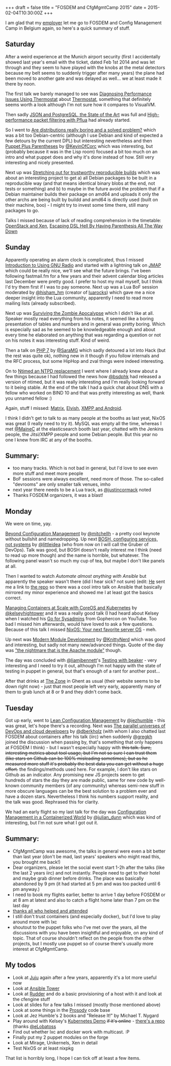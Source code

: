 +++
draft = false
title = "FOSDEM and CfgMgmtCamp 2015"
date = 2015-02-04T10:30:00Z
+++


I am glad that my [employer](http://wywy.com) let me go to FOSDEM and Config Management Camp in Belgium again, so here's a quick summary of stuff.

## Saturday

After a weird experience at the Munich airport security (first I accidentally showed last year's email with the ticket, dated Feb 1st 2014 and was let through and they seem to have played with the knobs at the metal detectors because my belt seems to suddenly trigger after many years) the plane had been moved to another gate and was delayed as well... we at least made it there by noon.

The first talk we barely managed to see was
[Diagnosing Performance Issues Using Thermostat](https://fosdem.org/2015/schedule/event/diagnosing_with_thermostat/) about
[Thermostat](http://icedtea.classpath.org/wiki/Thermostat), something that definitely seems worth a look although I'm not sure how it compares to VisualVM.

Then sadly [JSON and PostgreSQL, the State of the Art](https://fosdem.org/2015/schedule/event/json_and_postgresql_the_state_of_the_art/) was full and [High-performance packet filtering with Pflua](https://fosdem.org/2015/schedule/event/packet_filtering_pflua/) had already started.

So I went to [Are distributions really boring and a solved problem?](https://fosdem.org/2015/schedule/event/distributions_boring_solved_problem/) which was a bit too Debian-centric (although I use Debian and kind of expected a few detours by the current DPL) but interesting nevertheless
and then [Puppet Plus Parentheses](https://fosdem.org/2015/schedule/event/puppet_plus_parentheses/) by [@KevinOfCorc](https://twitter.com/KevinOfCorc) which was interesting, but (probably because it was in the Lisp room) focused a bit too much on an intro and what puppet does and why it's done instead of how. Still very interesting and nicely presented.

Next up was [Stretching out for trustworthy reproducible builds](https://fosdem.org/2015/schedule/event/stretching_out_for_trustworthy_reproducible_builds/) which was about an interesting project to get a) all Debian packages to be built in a reproducible way (and that means identical binary blobs at the end, not tests or something) and b) to maybe in the future avoid the problem that if a Debian maintainer builds their package on amd64 and uploads it only the other archs are being built by buildd and amd64 is directly used (built on their machine, boo) - I might try to invest some time there, still many packages to go.

Talks I missed because of lack of reading comprehension in the timetable: [OpenStack and Xen](https://fosdem.org/2015/schedule/event/deployopenstackxen/), [Escaping DSL Hell By Having Parenthesis All The Way Down](https://fosdem.org/2015/schedule/event/escaping_dsl_hell/)

## Sunday

Apparently operating an alarm clock is complicated, thus I missed [Introduction to Using GNU Radio](https://fosdem.org/2015/schedule/event/gnuradio/) and started with a lightning talk on [JMAP](https://fosdem.org/2015/schedule/event/jmap/) which could be really nice, we'll see what the future brings. I've been following fastmail.fm for a few years and their advent calendar blog articles last December were pretty good. I prefer to host my mail myself, but I think I'd try them first if I was to pay someone.
Next up was a Lua BoF session moderated by [@hisham_hm](https://twitter.com/hisham_hm) (creator of [luarocks](http://luarocks.org/)) which gave me a nice deeper insight into the Lua community, apparently I need to read more mailing lists (already subscribed).

Next up was [Surviving the Zombie Apocalypse](https://fosdem.org/2015/schedule/event/zombieapocalypse/) which I didn't like at all. Speaker mostly read everything from his notes, it seemed like a boring presentation of tables and numbers and in general was pretty boring. Which is especially sad as he seemed to be knowledgeable enough and about every time he elaborated on anything that was regarding a question or not on his notes it was interesting stuff. Kind of weird.

Then a talk on [PHP 7](https://fosdem.org/2015/schedule/event/php7/) by [@SaraMG](https://twitter.com/SaraMG) which sadly detoured a lot into Hack (but the rest was quite ok), nothing new in it though if you follow internals and the RFC process, but some HipHop and zval things were indeed interesting.

On to [Ntimed an NTPD replacement](https://fosdem.org/2015/schedule/event/ntimed_ntpd_replacement/) I went where I already knew about a few things because I had followed the news how [@bsdphk](https://twitter.com/bsdphk) had released a version of ntimed, but it was really interesting and I'm really looking forward to it being stable. At the end of the talk I had a quick chat about DNS with a fellow who worked on BIND 10 and that was pretty interesting as well, thank you unnamed fellow :)

Again, stuff I missed: [Matrix](https://fosdem.org/2015/schedule/event/matrix/), [Elvish](https://fosdem.org/2015/schedule/event/elvish/), [XMPP and Android](https://fosdem.org/2015/schedule/event/xmpp_and_android/).

I think I didn't get to talk to as many people at the booths as last yeat, NixOS was great (I really need to try it). MySQL was empty all the time, whereas I met [@MaineC](https://twitter.com/MaineC) at the elasticsearch booth last year, chatted with the Jenkins people, the Jitsi/XMPP people and some Debian people. But this year no one I knew from IRC at any of the booths.


## Summary:

  * too many tracks. Which is not bad in general, but I'd love to see even more stuff and meet more people
  * BoF sessions were always excellent, need more of those. The so-called "devrooms" are only smaller talk venues, imho
  * next year there needs to be a Lua track, as [@justincormack](https://twitter.com/justincormack) noted
  * Thanks FOSDEM organizers, it was a blast!

## Monday

We were on time, yay.

[Beyond Configuration Management](http://lanyrd.com/2015/cfgmgmtcamp/sdhbhk/) by [@mitchellh](https://twitter.com/mitchellh) - a pretty cool keynote without bullshit and namedropping. Up next [BOSH, configuring services, not systems](http://lanyrd.com/2015/cfgmgmtcamp/sdhfgp/) by [@littleidea](https://twitter.com/littleidea) (who from now on I will call the Gruber of DevOps). Talk was good, but BOSH doesn't really interest me I think (need to read up more though) and the name is horrible, but whatever. The following panel wasn't so much my cup of tea, but maybe I don't like panels at all.

Then I wanted to watch *Automate almost anything with Ansible* but apparently the speaker wasn't there (did I hear sick? not sure) (edit: [He](https://twitter.com/_azulinho) sent me a link to [the repo](https://github.com/Azulinho/ansible-jenkins-showcase) so there was a cool intro talk on Ansible that basically mirrored my minor experience and showed me I at least got the basics correct.

[Managing Containers at Scale with CoreOS and Kubernetes](http://lanyrd.com/2015/cfgmgmtcamp/sdhfhb/) by [@kelseyhightower](https://twitter.com/kelseyhightower) and it was a really good talk (I had heard about Kelsey when I watched his [Go for Sysadmins](https://www.youtube.com/watch?v=wyRbHhHFZh8) from Gophercon on YouTube. Too bad I missed him afterwards, would have loved to ask a few questions. Because of this talk I missed [NixOS: Your next favorite server OS](http://lanyrd.com/2015/cfgmgmtcamp/sdhfmf/) - meh.

Up next was [Modern Module Development](http://lanyrd.com/2015/cfgmgmtcamp/sdhgcw/) by [@KnittyNerd](https://twitter.com/KnittyNerd) which was good and interesting, but sadly not many new/advanced things. Quote of the day was ["the nightmare that is the Apache module"](https://twitter.com/felis_rex/status/562265914264289280) though.

The day was concluded with [@liamjbennett](https://twitter.com/liamjbennett)'s [Testing with beaker](http://lanyrd.com/2015/cfgmgmtcamp/sdhgcx/) - very interesting and I need to try it out, although I'm not happy with the state of testing in puppet in general, but that's enough of a rant for another post...

After that drinks at [The Zone](http://www.thezone.be/) in Ghent as usual (their website seems to be down right now) - just that most people left very early, apparently many of them to grab lunch at 8 or 9 and they didn't come back.

## Tuesday

Got up early, went to [Lean Configuration Management](http://lanyrd.com/2015/cfgmgmtcamp/sdhbhm/) by [@jezhumble](https://twitter.com/jezhumble) - this was great, let's hope there's a recording. Next was [The parallel universes of DevOps and cloud developers](http://lanyrd.com/2015/cfgmgmtcamp/sdhpcm/) by [@dberkholz](https://twitter.com/dberkholz) (with whom I also chatted last FOSDEM about containers after his talk (iirc) when suddenly [@gregkh](https://twitter.com/gregkh) joined the discussion when passing by, that's something that only happens at FOSDEM I think) - but I wasn't especially happy with <s>this talk. Sure, interesting metrics about tool usage, but I'm not so sure I can trust them (like stars on Github can be 100% misleading sometimes), but as he measured more stuff it's probably the best data you can get without a huge effort.</s> the findings/methods used here. For example, I don't like stars on Github as an indicator. Any promising new JS projects seem to get hundreds of stars the day they are made public, same for new code by well-known community members (of any community) whereas semi-new stuff in more obscure languages can be the best solution to a problem ever and have a dozen stars. Nevertheless I think his numbers support reality, and the talk was good. Rephrased this for clarity.

We had an early flight so my last talk for the day was [Configuration Management in a Containerized World](http://lanyrd.com/2015/cfgmgmtcamp/sdhfhc/) by [@julian_dunn](https://twitter.com/julian_dunn) which was kind of interesting, but I'm not sure what I got out it.

## Summary:

  * CfgMgmtCamp was awesome, the talks in general were even a bit better than last year (don't be mad, last years' speakers who might read this, you brought me back!)
  * Dear organizers, please let the social event start 1-2h after the talks (like the last 2 years iirc) and not instantly. People need to get to their hotel and maybe grab dinner before drinks. The place was basically abandoned by 9 pm (it had started at 5 pm and was too packed until 6 pm anyway.)
  * I need to book my flights earlier, better to arrive 1 day before FOSDEM or at 8 am at latest and also to catch a flight home later than 7 pm on the last day
  * [thanks all who helped and attended](https://twitter.com/anderiasch/status/562595901223755776)
  * I still don't trust containers (and especially docker), but I'd love to play around more with lxc
  * shoutout to the puppet folks who I've met over the years, all the discussions with you have been insightful and enjoyable, on any kind of topic. That of course shouldn't reflect on the people from the other projects, but I mostly use puppet so of course there's usually more interest at CfgMgmtCamp.


## My todos

 * Look at [Juju](https://juju.ubuntu.com/) again after a few years, apparently it's a lot more useful now
 * Look at [Ansible Tower](http://www.ansible.com/tower)
 * Look at [Rudder](http://www.rudder-project.org/) and do a basic provisioning of a host with it and look at the cfengine stuff
 * Look at slides for a few talks I missed (mostly those mentioned above)
 * Look at some things in the [Prosody](http://prosody.im/) code base
 * Look at Jez Humble's 2 books and "Release It!" by Michael T. Nygard
 * Play around with Kelsey's [Kubernetes Demo](http://go-talks.appspot.com/github.com/kelseyhightower/cfgmgmtcamp-2015/slides/coreos-kubernetes.slide#1) <s>if it's online</s> - [there's a repo](https://github.com/kelseyhightower/cfgmgmtcamp-2015/tree/master/demo) (thanks [@eLobatoss](https://twitter.com/eLobatoss)
 * Find out whether lxc and docker work with multicast. :P
 * Finally put my 2 puppet modules on the forge
 * Look at Mirage, Unikernels, Xen in detail
 * Test NixOS or at least nixpkg

That list is horribly long, I hope I can tick off at least a few items.
